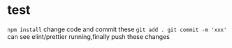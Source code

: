 # test
`
npm install
`
change code and commit these
`
git add .
git commit -m 'xxx'
`
can see elint/prettier running,finally push these changes
